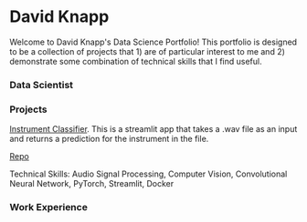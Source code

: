 # David Knapp
Welcome to David Knapp's Data Science Portfolio! This portfolio is designed to be a collection of projects that 1) are of particular interest to me and 2) demonstrate some combination of technical skills that I find useful. 

### Data Scientist

### Projects
[Instrument Classifier][1]. This is a streamlit app that takes a .wav file as an input and returns a prediction for the instrument in the file.

[Repo][2]

Technical Skills: Audio Signal Processing, Computer Vision, Convolutional Neural Network, PyTorch, Streamlit, Docker

### Work Experience
[1]: <https://instrumentclassify.streamlit.app/>
[2]: <https://github.com/dknapp17/audio_ml>
